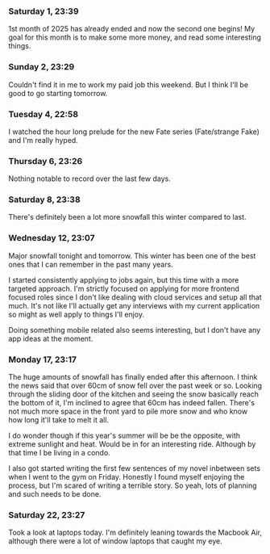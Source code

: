 ### Saturday 1, 23:39

1st month of 2025 has already ended and now the second one begins! My goal for this month is to make some more money, and read some interesting things.

### Sunday 2, 23:29

Couldn't find it in me to work my paid job this weekend. But I think I'll be good to go starting tomorrow.

### Tuesday 4, 22:58

I watched the hour long prelude for the new Fate series (Fate/strange Fake) and I'm really hyped.

### Thursday 6, 23:26

Nothing notable to record over the last few days.

### Saturday 8, 23:38

There's definitely been a lot more snowfall this winter compared to last.

### Wednesday 12, 23:07

Major snowfall tonight and tomorrow. This winter has been one of the best ones that I can remember in the past many years.

I started consistently applying to jobs again, but this time with a more targeted approach. I'm strictly focused on applying for more frontend focused roles since I don't like dealing with cloud services and setup all that much. It's not like I'll actually get any interviews with my current application so might as well apply to things I'll enjoy.

Doing something mobile related also seems interesting, but I don't have any app ideas at the moment.

### Monday 17, 23:17

The huge amounts of snowfall has finally ended after this afternoon. I think the news said that over 60cm of snow fell over the past week or so. Looking through the sliding door of the kitchen and seeing the snow basically reach the bottom of it, I'm inclined to agree that 60cm has indeed fallen. There's not much more space in the front yard to pile more snow and who know how long it'll take to melt it all. 

I do wonder though if this year's summer will be be the opposite, with extreme sunlight and heat. Would be in for an interesting ride. Although by that time I be living in a condo.

I also got started writing the first few sentences of my novel inbetween sets when I went to the gym on Friday. Honestly I found myself enjoying the process, but I'm scared of writing a terrible story. So yeah, lots of planning and such needs to be done.

### Saturday 22, 23:27

Took a look at laptops today. I'm definitely leaning towards the Macbook Air, although there were a lot of window laptops that caught my eye.
